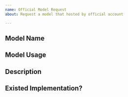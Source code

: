 ```yaml
---
name: Official Model Request
about: Request a model that hosted by official account

---
```


## Model Name

## Model Usage

## Description

## Existed Implementation?
